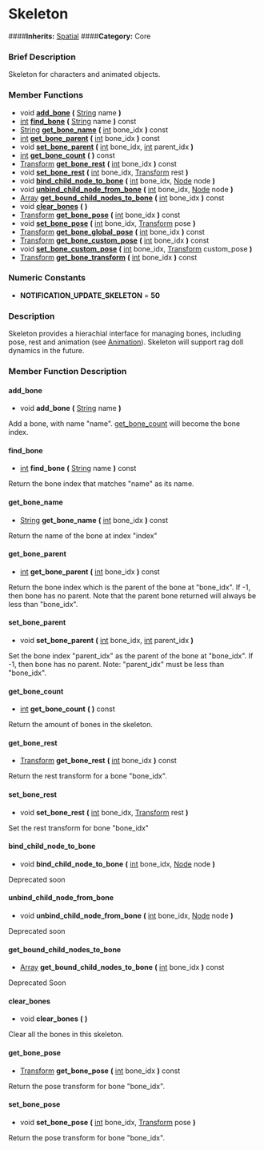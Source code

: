 #  Skeleton  
####**Inherits:** [Spatial](class_spatial)
####**Category:** Core

###  Brief Description  
Skeleton for characters and animated objects.

###  Member Functions 
  * void  **[add&#95;bone](#add_bone)**  **(** [String](class_string) name  **)**
  * [int](class_int)  **[find&#95;bone](#find_bone)**  **(** [String](class_string) name  **)** const
  * [String](class_string)  **[get&#95;bone&#95;name](#get_bone_name)**  **(** [int](class_int) bone_idx  **)** const
  * [int](class_int)  **[get&#95;bone&#95;parent](#get_bone_parent)**  **(** [int](class_int) bone_idx  **)** const
  * void  **[set&#95;bone&#95;parent](#set_bone_parent)**  **(** [int](class_int) bone_idx, [int](class_int) parent_idx  **)**
  * [int](class_int)  **[get&#95;bone&#95;count](#get_bone_count)**  **(** **)** const
  * [Transform](class_transform)  **[get&#95;bone&#95;rest](#get_bone_rest)**  **(** [int](class_int) bone_idx  **)** const
  * void  **[set&#95;bone&#95;rest](#set_bone_rest)**  **(** [int](class_int) bone_idx, [Transform](class_transform) rest  **)**
  * void  **[bind&#95;child&#95;node&#95;to&#95;bone](#bind_child_node_to_bone)**  **(** [int](class_int) bone_idx, [Node](class_node) node  **)**
  * void  **[unbind&#95;child&#95;node&#95;from&#95;bone](#unbind_child_node_from_bone)**  **(** [int](class_int) bone_idx, [Node](class_node) node  **)**
  * [Array](class_array)  **[get&#95;bound&#95;child&#95;nodes&#95;to&#95;bone](#get_bound_child_nodes_to_bone)**  **(** [int](class_int) bone_idx  **)** const
  * void  **[clear&#95;bones](#clear_bones)**  **(** **)**
  * [Transform](class_transform)  **[get&#95;bone&#95;pose](#get_bone_pose)**  **(** [int](class_int) bone_idx  **)** const
  * void  **[set&#95;bone&#95;pose](#set_bone_pose)**  **(** [int](class_int) bone_idx, [Transform](class_transform) pose  **)**
  * [Transform](class_transform)  **[get&#95;bone&#95;global&#95;pose](#get_bone_global_pose)**  **(** [int](class_int) bone_idx  **)** const
  * [Transform](class_transform)  **[get&#95;bone&#95;custom&#95;pose](#get_bone_custom_pose)**  **(** [int](class_int) bone_idx  **)** const
  * void  **[set&#95;bone&#95;custom&#95;pose](#set_bone_custom_pose)**  **(** [int](class_int) bone_idx, [Transform](class_transform) custom_pose  **)**
  * [Transform](class_transform)  **[get&#95;bone&#95;transform](#get_bone_transform)**  **(** [int](class_int) bone_idx  **)** const

###  Numeric Constants  
  * **NOTIFICATION_UPDATE_SKELETON** = **50**

###  Description  
Skeleton provides a hierachial interface for managing bones, including pose, rest and animation (see [Animation](class_animation)). Skeleton will support rag doll dynamics in the future.

###  Member Function Description  

#### <a name="add_bone">add_bone</a>
  * void  **add&#95;bone**  **(** [String](class_string) name  **)**

Add a bone, with name "name". [get&#95;bone&#95;count](#get_bone_count) will become the bone index.

#### <a name="find_bone">find_bone</a>
  * [int](class_int)  **find&#95;bone**  **(** [String](class_string) name  **)** const

Return the bone index that matches "name" as its name.

#### <a name="get_bone_name">get_bone_name</a>
  * [String](class_string)  **get&#95;bone&#95;name**  **(** [int](class_int) bone_idx  **)** const

Return the name of the bone at index "index"

#### <a name="get_bone_parent">get_bone_parent</a>
  * [int](class_int)  **get&#95;bone&#95;parent**  **(** [int](class_int) bone_idx  **)** const

Return the bone index which is the parent of the bone at "bone_idx". If -1, then bone has no parent. Note that the parent bone returned will always be less than "bone_idx".

#### <a name="set_bone_parent">set_bone_parent</a>
  * void  **set&#95;bone&#95;parent**  **(** [int](class_int) bone_idx, [int](class_int) parent_idx  **)**

Set the bone index "parent_idx" as the parent of the bone at "bone_idx". If -1, then bone has no parent. Note: "parent_idx" must be less than "bone_idx".

#### <a name="get_bone_count">get_bone_count</a>
  * [int](class_int)  **get&#95;bone&#95;count**  **(** **)** const

Return the amount of bones in the skeleton.

#### <a name="get_bone_rest">get_bone_rest</a>
  * [Transform](class_transform)  **get&#95;bone&#95;rest**  **(** [int](class_int) bone_idx  **)** const

Return the rest transform for a bone "bone_idx".

#### <a name="set_bone_rest">set_bone_rest</a>
  * void  **set&#95;bone&#95;rest**  **(** [int](class_int) bone_idx, [Transform](class_transform) rest  **)**

Set the rest transform for bone "bone_idx"

#### <a name="bind_child_node_to_bone">bind_child_node_to_bone</a>
  * void  **bind&#95;child&#95;node&#95;to&#95;bone**  **(** [int](class_int) bone_idx, [Node](class_node) node  **)**

Deprecated soon

#### <a name="unbind_child_node_from_bone">unbind_child_node_from_bone</a>
  * void  **unbind&#95;child&#95;node&#95;from&#95;bone**  **(** [int](class_int) bone_idx, [Node](class_node) node  **)**

Deprecated soon

#### <a name="get_bound_child_nodes_to_bone">get_bound_child_nodes_to_bone</a>
  * [Array](class_array)  **get&#95;bound&#95;child&#95;nodes&#95;to&#95;bone**  **(** [int](class_int) bone_idx  **)** const

Deprecated Soon

#### <a name="clear_bones">clear_bones</a>
  * void  **clear&#95;bones**  **(** **)**

Clear all the bones in this skeleton.

#### <a name="get_bone_pose">get_bone_pose</a>
  * [Transform](class_transform)  **get&#95;bone&#95;pose**  **(** [int](class_int) bone_idx  **)** const

Return the pose transform for bone "bone_idx".

#### <a name="set_bone_pose">set_bone_pose</a>
  * void  **set&#95;bone&#95;pose**  **(** [int](class_int) bone_idx, [Transform](class_transform) pose  **)**

Return the pose transform for bone "bone_idx".
